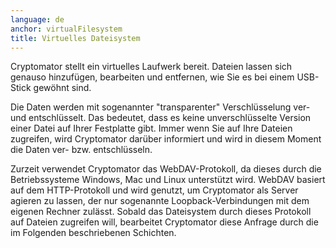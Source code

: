 ```yaml
---
language: de
anchor: virtualFilesystem
title: Virtuelles Dateisystem
---
```

<p class="lead">Cryptomator stellt ein virtuelles Laufwerk bereit. Dateien lassen sich genauso hinzufügen, bearbeiten und entfernen, wie Sie es bei einem USB-Stick gewöhnt sind.</p>

Die Daten werden mit sogenannter "transparenter" Verschlüsselung ver- und entschlüsselt. Das bedeutet, dass es keine unverschlüsselte Version einer Datei auf Ihrer Festplatte gibt. Immer wenn Sie auf Ihre Dateien zugreifen, wird Cryptomator darüber informiert und wird in diesem Moment die Daten ver- bzw. entschlüsseln.

Zurzeit verwendet Cryptomator das WebDAV-Protokoll, da dieses durch die Betriebssysteme Windows, Mac und Linux unterstützt wird. WebDAV basiert auf dem HTTP-Protokoll und wird genutzt, um Cryptomator als Server agieren zu lassen, der nur sogenannte Loopback-Verbindungen mit dem eigenen Rechner zulässt. Sobald das Dateisystem durch dieses Protokoll auf Dateien zugreifen will, bearbeitet Cryptomator diese Anfrage durch die im Folgenden beschriebenen Schichten.
